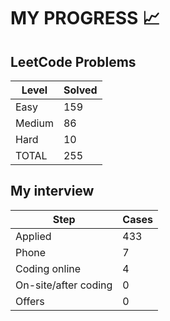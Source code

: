 # MY PROGRESS 📈

## LeetCode Problems

| Level  | Solved |
|--------|--------|
| Easy   |    159 |
| Medium |     86 |
| Hard   |     10 |
| TOTAL  |    255 |

## My interview

| Step                 | Cases |
|----------------------|-------|
| Applied              |   433 |
| Phone                |     7 |
| Coding online        |     4 |
| On-site/after coding |     0 |
| Offers               |     0 |
 